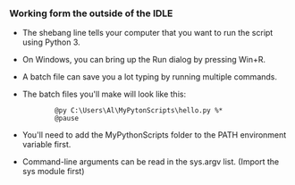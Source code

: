 ### Working form the outside of the IDLE

- The shebang line tells your computer that you want to run the script using Python 3.
- On Windows, you can bring up the Run dialog by pressing Win+R.
- A batch file can save you a lot typing by running multiple commands.
- The batch files you'll make will look like this:

    ```
            @py C:\Users\Al\MyPytonScripts\hello.py %*
            @pause
    ```

- You'll need to add the MyPythonScripts folder to the PATH environment variable first.
- Command-line arguments can be read in the sys.argv list. (Import the sys module first)